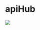 # apiHub

<a href="https://community.rocket.chat/channel/murtaza981_fluffy-meme">
  <img src="https://omni2.rceng.shop/images/join-chat.svg" />
</a>
